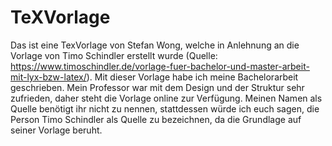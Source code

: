 # TeXVorlage

Das ist eine TexVorlage von Stefan Wong, welche in Anlehnung an die Vorlage von Timo Schindler erstellt wurde (Quelle: https://www.timoschindler.de/vorlage-fuer-bachelor-und-master-arbeit-mit-lyx-bzw-latex/).
Mit dieser Vorlage habe ich meine Bachelorarbeit geschrieben. Mein Professor war mit dem Design und der Struktur sehr zufrieden, daher steht die Vorlage online zur Verfügung. Meinen Namen als Quelle benötigt ihr nicht zu nennen, stattdessen würde ich euch sagen, die Person Timo Schindler als Quelle zu bezeichnen, da die Grundlage auf seiner Vorlage beruht.
